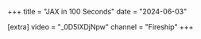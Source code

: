 +++
title = "JAX in 100 Seconds"
date = "2024-06-03"

[extra]
video = "_0D5lXDjNpw"
channel = "Fireship"
+++
